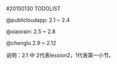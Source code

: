 #20150130 TODOLIST

@publicloudapp: 2.1 ~ 2.4

@xiaorain: 2.5 ~ 2.8

@chenglu 2.9 ~ 2.12

说明：2.1 中 2代表lession2，1代表第一小节。
